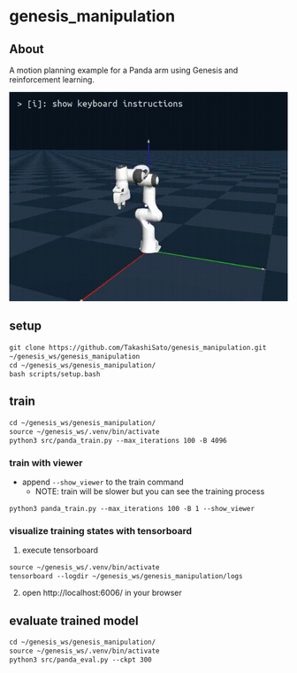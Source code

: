 # genesis_manipulation

## About

A motion planning example for a Panda arm using Genesis and reinforcement learning.

![demo](https://raw.githubusercontent.com/TakashiSato/genesis_manipulation/refs/heads/main/imgs/sample.gif)

## setup
```
git clone https://github.com/TakashiSato/genesis_manipulation.git ~/genesis_ws/genesis_manipulation
cd ~/genesis_ws/genesis_manipulation/
bash scripts/setup.bash
```

## train
```
cd ~/genesis_ws/genesis_manipulation/
source ~/genesis_ws/.venv/bin/activate
python3 src/panda_train.py --max_iterations 100 -B 4096
```

### train with viewer

- append `--show_viewer` to the train command
  - NOTE: train will be slower but you can see the training process

```
python3 panda_train.py --max_iterations 100 -B 1 --show_viewer
```

### visualize training states with tensorboard

1. execute tensorboard
  ```
  source ~/genesis_ws/.venv/bin/activate
  tensorboard --logdir ~/genesis_ws/genesis_manipulation/logs
  ```
2. open http://localhost:6006/ in your browser


## evaluate trained model

```
cd ~/genesis_ws/genesis_manipulation/
source ~/genesis_ws/.venv/bin/activate
python3 src/panda_eval.py --ckpt 300
```